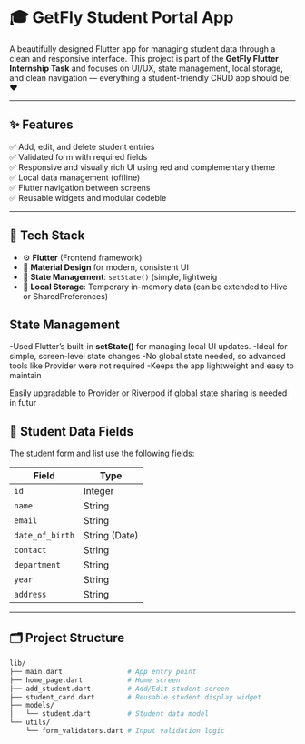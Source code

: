 # 🎓 GetFly Student Portal App

A beautifully designed Flutter app for managing student data through a clean and responsive interface. This project is part of the **GetFly Flutter Internship Task** and focuses on UI/UX, state management, local storage, and clean navigation — everything a student-friendly CRUD app should be! ❤️

---

## ✨ Features

✅ Add, edit, and delete student entries  
✅ Validated form with required fields  
✅ Responsive and visually rich UI using red and complementary theme  
✅ Local data management (offline)  
✅ Flutter navigation between screens  
✅ Reusable widgets and modular codeble

---

## 🧠 Tech Stack

- ⚙️ **Flutter** (Frontend framework)
- 🎨 **Material Design** for modern, consistent UI
- 🧠 **State Management**: `setState()` (simple, lightweig
- 💾 **Local Storage**: Temporary in-memory data (can be extended to Hive or SharedPreferences)

## State Management
-Used Flutter’s built-in **setState()** for managing local UI updates.
-Ideal for simple, screen-level state changes
-No global state needed, so advanced tools like Provider were not required
-Keeps the app lightweight and easy to maintain

Easily upgradable to Provider or Riverpod if global state sharing is needed in futur

## 🧾 Student Data Fields

The student form and list use the following fields:

| Field         | Type      |
|---------------|-----------|
| `id`          | Integer   |
| `name`        | String    |
| `email`       | String    |
| `date_of_birth` | String (Date) |
| `contact`     | String    |
| `department`  | String    |
| `year`        | String    |
| `address`     | String    |

---

## 🗂️ Project Structure

```bash
lib/
├── main.dart                # App entry point
├── home_page.dart           # Home screen
├── add_student.dart         # Add/Edit student screen
├── student_card.dart        # Reusable student display widget
├── models/
│   └── student.dart         # Student data model
└── utils/
    └── form_validators.dart # Input validation logic

